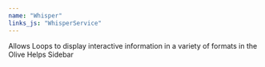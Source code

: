 ```yaml
---
name: "Whisper"
links_js: "WhisperService"
---
```

Allows Loops to display interactive information in a variety of formats in the Olive Helps Sidebar
